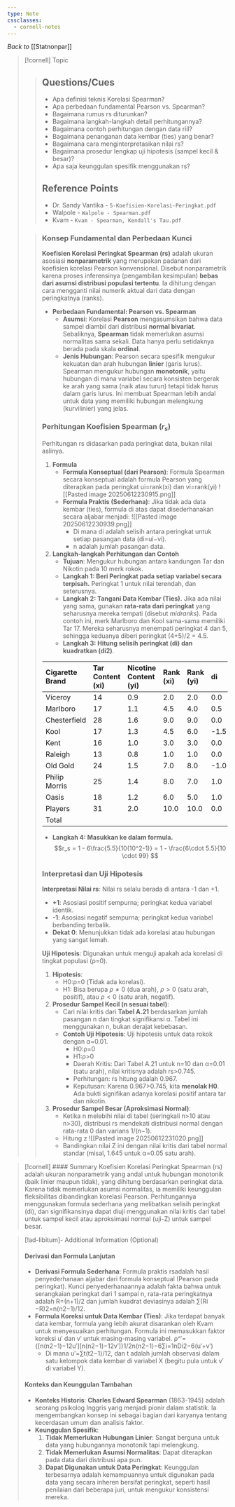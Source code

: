```yaml
---
type: Note
cssclasses:
  - cornell-notes
---
```

_Back to_ [[Statnonpar]]
> [!cornell] Topic
> > ## Questions/Cues
> > 
> > - Apa definisi teknis Korelasi Spearman?
> > - Apa perbedaan fundamental Pearson vs. Spearman?
> > - Bagaimana rumus rs​ diturunkan?
> > - Bagaimana langkah-langkah detail perhitungannya?
> > - Bagaimana contoh perhitungan dengan data riil?
> > - Bagaimana penanganan data kembar (ties) yang benar?
> > - Bagaimana cara menginterpretasikan nilai rs​?
> > - Bagaimana prosedur lengkap uji hipotesis (sampel kecil & besar)?
> > - Apa saja keunggulan spesifik menggunakan rs​?
> >
> > ## Reference Points
> > - Dr. Sandy Vantika - `5-Koefisien-Korelasi-Peringkat.pdf`
> > - Walpole - `Walpole - Spearman.pdf`
> > - Kvam - `Kvam - Spearman, Kendall's Tau.pdf`
> 
> > ### Konsep Fundamental dan Perbedaan Kunci
> > 
> > **Koefisien Korelasi Peringkat Spearman (rs​)** adalah ukuran asosiasi **nonparametrik** yang merupakan padanan dari koefisien korelasi Pearson konvensional. Disebut nonparametrik karena proses inferensinya (pengambilan kesimpulan) **bebas dari asumsi distribusi populasi tertentu**. Ia dihitung dengan cara mengganti nilai numerik aktual dari data dengan peringkatnya (ranks).
> > 
> > - **Perbedaan Fundamental: Pearson vs. Spearman**
> >     - **Asumsi**: Korelasi **Pearson** mengasumsikan bahwa data sampel diambil dari distribusi **normal bivariat**. Sebaliknya, **Spearman** tidak memerlukan asumsi normalitas sama sekali. Data hanya perlu setidaknya berada pada skala **ordinal**.
> >     - **Jenis Hubungan**: Pearson secara spesifik mengukur kekuatan dan arah hubungan **linier** (garis lurus). Spearman mengukur hubungan **monotonik**, yaitu hubungan di mana variabel secara konsisten bergerak ke arah yang sama (naik atau turun) tetapi tidak harus dalam garis lurus. Ini membuat Spearman lebih andal untuk data yang memiliki hubungan melengkung (kurvilinier) yang jelas.
> > 
> > ### Perhitungan Koefisien Spearman ($r_s$​)
> > Perhitungan rs​ didasarkan pada peringkat data, bukan nilai aslinya.
> > 
> > 1. **Formula**
> >     - **Formula Konseptual (dari Pearson)**: Formula Spearman secara konseptual adalah formula Pearson yang diterapkan pada peringkat ui​=rank(xi​) dan vi​=rank(yi)
> >      ![[Pasted image 20250612230915.png]]
> >     - **Formula Praktis (Sederhana)**: Jika tidak ada data kembar (ties), formula di atas dapat disederhanakan secara aljabar menjadi:
> >      ![[Pasted image 20250612230939.png]]
> >         - Di mana di​ adalah selisih antara peringkat untuk setiap pasangan data (di​=ui​−vi​).
> >         - n adalah jumlah pasangan data.
> > 2. **Langkah-langkah Perhitungan dan Contoh**
> >     - **Tujuan**: Mengukur hubungan antara kandungan Tar dan Nikotin pada 10 merk rokok.
> >     - **Langkah 1: Beri Peringkat pada setiap variabel secara terpisah.** Peringkat 1 untuk nilai terendah, dan seterusnya.
> >     - **Langkah 2: Tangani Data Kembar (Ties).** Jika ada nilai yang sama, gunakan **rata-rata dari peringkat** yang seharusnya mereka tempati (disebut _midranks_). Pada contoh ini, merk Marlboro dan Kool sama-sama memiliki Tar 17. Mereka seharusnya menempati peringkat 4 dan 5, sehingga keduanya diberi peringkat (4+5)/2 = 4.5.
> >     - **Langkah 3: Hitung selisih peringkat (di​) dan kuadratkan (di2​)**.
> > 
> > | Cigarette Brand | Tar Content (xi​) | Nicotine Content (yi​) | Rank (xi​) | Rank (yi​) | di​ | di2​ |
> > | :--- | :--- | :--- | :--- | :--- | :--- | :--- |
> > | Viceroy | 14 | 0.9 | 2.0 | 2.0 | 0.0 | 0.00 |
> > | Marlboro | 17 | 1.1 | 4.5 | 4.0 | 0.5 | 0.25 |
> > | Chesterfield | 28 | 1.6 | 9.0 | 9.0 | 0.0 | 0.00 |
> > | Kool | 17 | 1.3 | 4.5 | 6.0 | -1.5 | 2.25 |
> > | Kent | 16 | 1.0 | 3.0 | 3.0 | 0.0 | 0.00 |
> > | Raleigh | 13 | 0.8 | 1.0 | 1.0 | 0.0 | 0.00 |
> > | Old Gold | 24 | 1.5 | 7.0 | 8.0 | -1.0 | 1.00 |
> > | Philip Morris | 25 | 1.4 | 8.0 | 7.0 | 1.0 | 1.00 |
> > | Oasis | 18 | 1.2 | 6.0 | 5.0 | 1.0 | 1.00 |
> > | Players | 31 | 2.0 | 10.0 | 10.0 | 0.0 | 0.00 |
> > | Total | | | | | | 5.50 |
> >
> > - **Langkah 4: Masukkan ke dalam formula.**
> > $$r_s = 1 - 6\frac{5.5}{10(10^2-1)} = 1 - \frac{6\cdot 5.5}{10 \cdot 99}
> > $$
> > 
> > ### Interpretasi dan Uji Hipotesis
> > 
> > **Interpretasi Nilai rs​**: Nilai rs​ selalu berada di antara -1 dan +1.
> > 
> > - **+1**: Asosiasi positif sempurna; peringkat kedua variabel identik.
> > - **-1**: Asosiasi negatif sempurna; peringkat kedua variabel berbanding terbalik.
> > - **Dekat 0**: Menunjukkan tidak ada korelasi atau hubungan yang sangat lemah.
> > 
> > **Uji Hipotesis**: Digunakan untuk menguji apakah ada korelasi di tingkat populasi (ρ=0).
> > 
> > 1. **Hipotesis**:
> >     - H0​:ρ=0 (Tidak ada korelasi).
> >     - H1​: Bisa berupa $ρ\neq0$ (dua arah), $ρ>0$ (satu arah, positif), atau $ρ<0$ (satu arah, negatif).
> > 1. **Prosedur Sampel Kecil (n sesuai tabel)**:
> >     - Cari nilai kritis dari **Tabel A.21** berdasarkan jumlah pasangan n dan tingkat signifikansi α. Tabel ini menggunakan n, bukan derajat kebebasan.
> >     - **Contoh Uji Hipotesis**: Uji hipotesis untuk data rokok dengan α=0.01.
> >         - H0​:ρ=0
> >         - H1​:ρ>0
> >         - Daerah Kritis: Dari Tabel A.21 untuk n=10 dan α=0.01 (satu arah), nilai kritisnya adalah rs​>0.745.
> >         - Perhitungan: rs​ hitung adalah 0.967.
> >         - Keputusan: Karena 0.967>0.745, kita **menolak H0​**. Ada bukti signifikan adanya korelasi positif antara tar dan nikotin.
> > 3. **Prosedur Sampel Besar (Aproksimasi Normal)**:
> >     - Ketika n melebihi nilai di tabel (seringkali n>10 atau n>30), distribusi rs​ mendekati distribusi normal dengan rata-rata 0 dan varians 1/(n−1).​
> >     - Hitung z
> >     ![[Pasted image 20250612231020.png]]
> >     - Bandingkan nilai Z ini dengan nilai kritis dari tabel normal standar (misal, 1.645 untuk α=0.05 satu arah).

> [!cornell] #### Summary
>  Koefisien Korelasi Peringkat Spearman (rs​) adalah ukuran nonparametrik yang andal untuk hubungan monotonik (baik linier maupun tidak), yang dihitung berdasarkan peringkat data. Karena tidak memerlukan asumsi normalitas, ia memiliki keunggulan fleksibilitas dibandingkan korelasi Pearson. Perhitungannya menggunakan formula sederhana yang melibatkan selisih peringkat (di​), dan signifikansinya dapat diuji menggunakan nilai kritis dari tabel untuk sampel kecil atau aproksimasi normal (uji-Z) untuk sampel besar.

> [!ad-libitum]- Additional Information (Optional)
> 
> #### Derivasi dan Formula Lanjutan
> 
> - **Derivasi Formula Sederhana**: Formula praktis rs​ adalah hasil penyederhanaan aljabar dari formula konseptual (Pearson pada peringkat). Kunci penyederhanaannya adalah fakta bahwa untuk serangkaian peringkat dari 1 sampai n, rata-rata peringkatnya adalah R=(n+1)/2 dan jumlah kuadrat deviasinya adalah ∑(Ri​−R)2=n(n2−1)/12.
> - **Formula Koreksi untuk Data Kembar (Ties)**: Jika terdapat banyak data kembar, formula yang lebih akurat disarankan oleh Kvam untuk menyesuaikan perhitungan. Formula ini memasukkan faktor koreksi u′ dan v′ untuk masing-masing variabel. ρ^​′={[n(n2−1)−12u′][n(n2−1)−12v′]}1/2n(n2−1)−6∑i=1n​Di2​−6(u′+v′)​
>     - Di mana u′=∑t(t2−1)/12, dan t adalah jumlah observasi dalam satu kelompok data kembar di variabel X (begitu pula untuk v′ di variabel Y).
> 
> #### Konteks dan Keunggulan Tambahan
> 
> - **Konteks Historis**: **Charles Edward Spearman** (1863-1945) adalah seorang psikolog Inggris yang menjadi pionir dalam statistik. Ia mengembangkan konsep ini sebagai bagian dari karyanya tentang kecerdasan umum dan analisis faktor.
> - **Keunggulan Spesifik**:
>     1. **Tidak Memerlukan Hubungan Linier**: Sangat berguna untuk data yang hubungannya monotonik tapi melengkung.
>     2. **Tidak Memerlukan Asumsi Normalitas**: Dapat diterapkan pada data dari distribusi apa pun.
>     3. **Dapat Digunakan untuk Data Peringkat**: Keunggulan terbesarnya adalah kemampuannya untuk digunakan pada data yang secara inheren bersifat peringkat, seperti hasil penilaian dari beberapa juri, untuk mengukur konsistensi mereka.